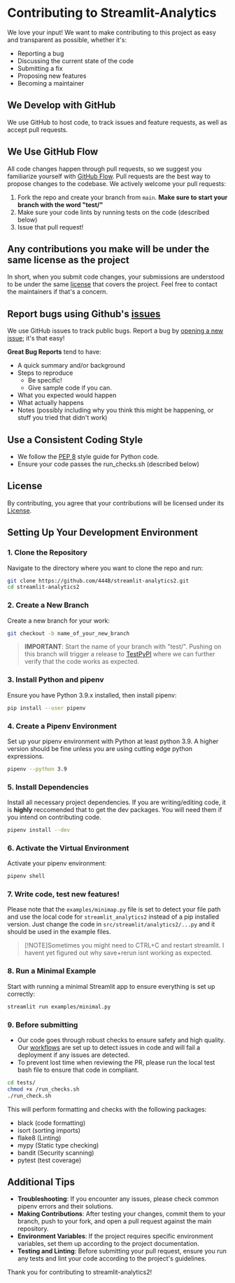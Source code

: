 
# Contributing to Streamlit-Analytics

We love your input! We want to make contributing to this project as easy and transparent as possible, whether it's:

- Reporting a bug
- Discussing the current state of the code
- Submitting a fix
- Proposing new features
- Becoming a maintainer

## We Develop with GitHub

We use GitHub to host code, to track issues and feature requests, as well as accept pull requests.

## We Use GitHub Flow

All code changes happen through pull requests, so we suggest you familiarize yourself with [GitHub Flow](https://guides.github.com/introduction/flow/). Pull requests are the best way to propose changes to the codebase. We actively welcome your pull requests:

1. Fork the repo and create your branch from `main`. **Make sure to start your branch with the word "test/"**
2. Make sure your code lints by running tests on the code (described below)
3. Issue that pull request!

## Any contributions you make will be under the same license as the project

In short, when you submit code changes, your submissions are understood to be under the same [license](LICENSE.md) that covers the project. Feel free to contact the maintainers if that's a concern.

## Report bugs using Github's [issues](https://github.com/444B/streamlit-analytics2/issues/new/choose)

We use GitHub issues to track public bugs. Report a bug by [opening a new issue](https://github.com/444B/streamlit-analytics2/issues/new/choose); it's that easy!

**Great Bug Reports** tend to have:

- A quick summary and/or background
- Steps to reproduce
  - Be specific!
  - Give sample code if you can.
- What you expected would happen
- What actually happens
- Notes (possibly including why you think this might be happening, or stuff you tried that didn't work)

## Use a Consistent Coding Style

- We follow the [PEP 8](https://www.python.org/dev/peps/pep-0008/) style guide for Python code.
- Ensure your code passes the run_checks.sh (described below)

## License

By contributing, you agree that your contributions will be licensed under its [License](LICENSE.md).

## Setting Up Your Development Environment

### 1. Clone the Repository
Navigate to the directory where you want to clone the repo and run:
```sh
git clone https://github.com/444B/streamlit-analytics2.git
cd streamlit-analytics2
```

### 2. Create a New Branch
Create a new branch for your work:
```sh
git checkout -b name_of_your_new_branch
```
> **IMPORTANT**: Start the name of your branch with "test/". Pushing on this branch will trigger a release to [TestPyPI](https://test.pypi.org/project/streamlit-analytics2/) where we can further verify that the code works as expected.

### 3. Install Python and pipenv
Ensure you have Python 3.9.x installed, then install pipenv:
```sh
pip install --user pipenv
```

### 4. Create a Pipenv Environment
Set up your pipenv environment with Python at least python 3.9. 
A higher version should be fine unless you are using cutting edge python expressions.
```sh
pipenv --python 3.9
```

### 5. Install Dependencies
Install all necessary project dependencies. If you are writing/editing code, it is **highly** reccomended that to get the dev packages. You will need them if you intend on contributing code.
```sh
pipenv install --dev
```

### 6. Activate the Virtual Environment
Activate your pipenv environment:
```sh
pipenv shell
```

### 7. Write code, test new features!
Please note that the ```examples/minimap.py``` file is set to detect your file path and use the local code for ```streamlit_analytics2``` instead of a pip installed version. Just change the code in ```src/streamlit/analytics2/...py``` and it should be used in the example files. 
>[!NOTE]Sometimes you might need to CTRL+C and restart streamlit. I havent yet figured out why save+rerun isnt working as expected.

### 8. Run a Minimal Example
Start with running a minimal Streamlit app to ensure everything is set up correctly:
```sh
streamlit run examples/minimal.py
```

### 9. Before submitting
- Our code goes through robust checks to ensure safety and high quality. Our [workflows](https://github.com/444B/streamlit-analytics2/actions) are set up to detect issues in code and will fail a deployment if any issues are detected.
- To prevent lost time when reviewing the PR, please run the local test bash file to ensure that code in compliant.
```sh
cd tests/
chmod +x /run_checks.sh
./run_check.sh
``` 

This will perform formatting and checks with the following packages:
- black (code formatting)
- isort (sorting imports)
- flake8 (Linting)
- mypy (Static type checking)
- bandit (Security scanning)
- pytest (test coverage)

## Additional Tips

- **Troubleshooting**: If you encounter any issues, please check common pipenv errors and their solutions.
- **Making Contributions**: After testing your changes, commit them to your branch, push to your fork, and open a pull request against the main repository.
- **Environment Variables**: If the project requires specific environment variables, set them up according to the project documentation.
- **Testing and Linting**: Before submitting your pull request, ensure you run any tests and lint your code according to the project's guidelines.

Thank you for contributing to streamlit-analytics2!
